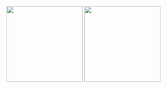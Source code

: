 <p align = "center">
  <img src = "https://awesome-github-stats.azurewebsites.net/user-stats/ufoym?cardType=level&theme=github-dark" height = 200>
  <img src = "https://github-readme-stats.vercel.app/api/top-langs/?username=ufoym&theme=synthwave&langs_count=3&hide=javascript,html,css" height = 200>
</p>
